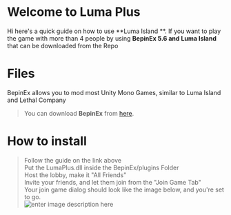 # Welcome to Luma Plus

Hi here's a quick guide on how to use **Luma Island **. If you want to play the game with more than 4 people by using **BepinEx 5.6 and Luma Island** that can be downloaded from the Repo


# Files

BepinEx allows you to mod most Unity Mono Games, similar to Luma Island and Lethal Company

> You can download **BepinEx** from    [here](https://www.nexusmods.com/lumaisland/mods/7).


# How to install

> Follow the guide on the link above <br/>
> Put the LumaPlus.dll inside the BepinEx/plugins Folder <br/>
> Host the lobby, make it "All Friends" <br/>
> Invite your friends, and let them join from the "Join Game Tab" <br/>
> Your join game dialog should look like the image below, and you're set to go. <br/>
![enter image description here](https://i.imgur.com/hAuHxbC.png)
